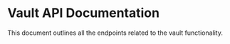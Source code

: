 # Vault API Documentation

This document outlines all the endpoints related to the vault functionality.
